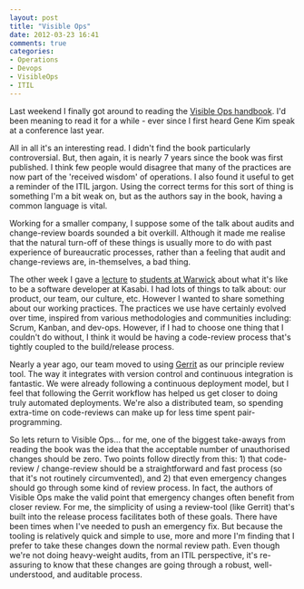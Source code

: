 ```yaml
---
layout: post
title: "Visible Ops"
date: 2012-03-23 16:41
comments: true
categories:
- Operations
- Devops
- VisibleOps
- ITIL
---
```


Last weekend I finally got around to reading
the [Visible Ops handbook](http://www.amazon.co.uk/Visible-Ops-Handbook-Implementing-Practical/dp/0975568612). I'd
been meaning to read it for a while - ever since I first heard Gene Kim speak at
a conference last year.

All in all it's an interesting read. I didn't find the book particularly
controversial. But, then again, it is nearly 7 years since the book was first
published. I think few people would disagree that many of the practices are
now part of the 'received wisdom' of operations. I also found it useful to get
a reminder of the ITIL jargon. Using the correct terms for this sort of thing
is something I'm a bit weak on, but as the authors say in the book, having a
common language is vital.

Working for a smaller company, I suppose some of the talk about audits and
change-review boards sounded a bit overkill. Although it made me realise that
the natural turn-off of these things is usually more to do with past
experience of bureaucratic processes, rather than a feeling that audit and
change-reviews are, in-themselves, a bad thing.

The other week I gave a [lecture](http://www.slideshare.net/cpcare/warwick-2012)
to [students at Warwick](http://www2.warwick.ac.uk/fac/sci/dcs/teaching/material/cs321/)
about what it's like to
be a software developer at Kasabi. I had lots of things to talk about:
our product, our team, our culture, etc. However I wanted to share something
about our working practices. The practices we use have certainly evolved over
time, inspired from various methodologies and communities including: Scrum,
Kanban, and dev-ops. However, if I had to choose one thing that I couldn't do
without, I think it would be having a code-review process that's tightly
coupled to the build/release process.

Nearly a year ago, our team moved to
using [Gerrit](http://code.google.com/p/gerrit/) as our principle review
tool. The way it integrates with version control and continuous integration is
fantastic. We were already following a continuous deployment model, but I feel
that following the Gerrit workflow has helped us get closer to doing truly
automated deployments. We're also a distributed team, so spending extra-time
on code-reviews can make up for less time spent pair-programming.

So lets return to Visible Ops... for me, one of the biggest take-aways from
reading the book was the idea that the acceptable number of unauthorised
changes should be zero. Two points follow directly from this: 1) that
code-review / change-review should be a straightforward and fast process (so
that it's not routinely circumvented), and 2) that even emergency changes
should go through some kind of review process. In fact, the authors of Visible
Ops make the valid point that emergency changes often benefit from closer
review. For me, the simplicity of using a review-tool (like Gerrit) that's
built into the release process facilitates both of these goals. There have
been times when I've needed to push an emergency fix. But because the tooling
is relatively quick and simple to use, more and more I'm finding that I prefer
to take these changes down the normal review path. Even though we're not doing
heavy-weight audits, from an ITIL perspective, it's re-assuring to know that
these changes are going through a robust, well-understood, and auditable
process.